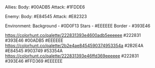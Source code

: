 Allies: 
	Body: #00ADB5
	Attack: #1FDDE6

Enemy: 
	Body: #E84545
	Attack: #E82323

Environment: 
	Background - #0D0F13
	Stars - #EEEEEE
	Border - #393E46

https://colorhunt.co/palette/222831393e4600adb5eeeeee
	#222831
	#393E46
	#00ADB5
	#EEEEEE
https://colorhunt.co/palette/2b2e4ae8454590374953354a
	#2B2E4A
	#E84545
	#903749
	#53354A
https://colorhunt.co/palette/222831393e46ffd369eeeeee
	#222831
	#393E46
	#FFD369
	#EEEEEE

